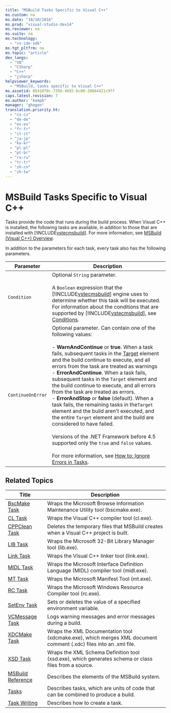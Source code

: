 ```yaml
---
title: "MSBuild Tasks Specific to Visual C++"
ms.custom: na
ms.date: "10/10/2016"
ms.prod: "visual-studio-dev14"
ms.reviewer: na
ms.suite: na
ms.technology: 
  - "vs-ide-sdk"
ms.tgt_pltfrm: na
ms.topic: "article"
dev_langs: 
  - "VB"
  - "CSharp"
  - "C++"
  - "jsharp"
helpviewer_keywords: 
  - "MSBuild, tasks specific to Visual C++"
ms.assetid: 05410f0c-7356-4692-bc00-20664421c9ff
caps.latest.revision: 7
ms.author: "kempb"
manager: "ghogen"
translation.priority.ht: 
  - "cs-cz"
  - "de-de"
  - "es-es"
  - "fr-fr"
  - "it-it"
  - "ja-jp"
  - "ko-kr"
  - "pl-pl"
  - "pt-br"
  - "ru-ru"
  - "tr-tr"
  - "zh-cn"
  - "zh-tw"
---
```

# MSBuild Tasks Specific to Visual C++
Tasks provide the code that runs during the build process. When Visual C++ is installed, the following tasks are available, in addition to those that are installed with [!INCLUDE[vstecmsbuild](../VS_IDE/includes/vstecmsbuild_md.md)]. For more information, see [MSBuild (Visual C++) Overview](../Topic/MSBuild%20\(Visual%20C++\)%20Overview.md).  
  
 In addition to the parameters for each task, every task also has the following parameters.  
  
|Parameter|Description|  
|---------------|-----------------|  
|`Condition`|Optional `String` parameter.<br /><br /> A `Boolean` expression that the [!INCLUDE[vstecmsbuild](../VS_IDE/includes/vstecmsbuild_md.md)] engine uses to determine whether this task will be executed. For information about the conditions that are supported by [!INCLUDE[vstecmsbuild](../VS_IDE/includes/vstecmsbuild_md.md)], see [Conditions](../VS_IDE/msbuild-conditions.md).|  
|`ContinueOnError`|Optional parameter. Can contain one of the following values:<br /><br /> -   **WarnAndContinue** or **true**. When a task fails, subsequent tasks in the [Target](../VS_IDE/target-element--msbuild-.md) element and the build continue to execute, and all errors from the task are treated as warnings<br />-   **ErrorAndContinue**. When a task fails, subsequent tasks in the `Target` element and the build continue to execute, and all errors from the task are treated as errors.<br />-   **ErrorAndStop** or **false** (default). When a task fails, the remaining tasks in the`Target` element and the build aren't executed, and the entire `Target` element and the build are considered to have failed.<br /><br /> Versions of the .NET Framework before 4.5 supported only the `true` and `false` values.<br /><br /> For more information, see [How to: Ignore Errors in Tasks](../VS_IDE/how-to--ignore-errors-in-tasks.md).|  
  
## Related Topics  
  
|Title|Description|  
|-----------|-----------------|  
|[BscMake Task](../VS_IDE/bscmake-task.md)|Wraps the Microsoft Browse Information Maintenance Utility tool (bscmake.exe).|  
|[CL Task](../VS_IDE/cl-task.md)|Wraps the Visual C++ compiler tool (cl.exe).|  
|[CPPClean Task](../VS_IDE/cppclean-task.md)|Deletes the temporary files that MSBuild creates when a Visual C++ project is built.|  
|[LIB Task](../VS_IDE/lib-task.md)|Wraps the Microsoft 32-Bit Library Manager tool (lib.exe).|  
|[Link Task](../VS_IDE/link-task.md)|Wraps the Visual C++ linker tool (link.exe).|  
|[MIDL Task](../VS_IDE/midl-task.md)|Wraps the Microsoft Interface Definition Language (MIDL) compiler tool (midl.exe).|  
|[MT Task](../VS_IDE/mt-task.md)|Wraps the Microsoft Manifest Tool (mt.exe).|  
|[RC Task](../VS_IDE/rc-task.md)|Wraps the Microsoft Windows Resource Compiler tool (rc.exe).|  
|[SetEnv Task](../VS_IDE/setenv-task.md)|Sets or deletes the value of a specified environment variable.|  
|[VCMessage Task](../VS_IDE/vcmessage-task.md)|Logs warning messages and error messages during a build.|  
|[XDCMake Task](../VS_IDE/xdcmake-task.md)|Wraps the XML Documentation tool (xdcmake.exe), which merges XML document comment (.xdc) files into an .xml file.|  
|[XSD Task](../VS_IDE/xsd-task.md)|Wraps the XML Schema Definition tool (xsd.exe), which generates schema or class files from a source.|  
|[MSBuild Reference](../VS_IDE/msbuild-reference.md)|Describes the elements of the MSBuild system.|  
|[Tasks](../VS_IDE/msbuild-tasks.md)|Describes tasks, which are units of code that can be combined to produce a build.|  
|[Task Writing](../VS_IDE/task-writing.md)|Describes how to create a task.|